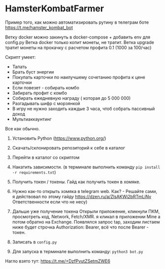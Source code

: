 # HamsterKombatFarmer

Пример того, как можно автоматизировать рутину в телеграм боте https://t.me/hamster_kombat_bot

Ветку docker можно закинуть в docker-compose + добавить env для config.py
Ветка docker только копит монеты, не тратит.
Ветка upgrade тратит монеты на прокачку с расчетом профита 0.1 (1000 за 100/час)

Скрипт умеет:

- Тапать
- Брать буст энергии
- Покупать карточки по наилучшему сочетанию профита к цене карточки
- Если повезет - собирать комбо
- Забирать профит с комбо
- Собирать ежедневную награду ( которая до 5 000 000)
- Разгадывать шифр с морзянкой
- В игру не нужно заходить каждые 3 часа, чтоб собрать пассивный доход
- Мультиаккаунтинг

Все как обычно.

1. Установить Python (https://www.python.org/) 
2. Скачать/склонировать репозиторий к себе в каталог
3. Перейти в каталог со скриптом
4. Накатить зависимости. (в терминале выполнить команду `pip install -r requirements.txt`)
5. Получить токен / токены.
Гайд как получить токен в хомяке.

1. Нужно как-то открыть хомяка в telegram web.
Как? - Решайте сами, я действовал по этому гайду https://dzen.ru/a/ZlsAKWi2bRTmLiNv
Ответственности если что не несу)
2. Дальше уже получение токена 
Открыли приложение, кликнули ПКМ, просмотреть код, Network, Fetch/XMR. я кликал в приложении Mine а потом обратно на Exchange. Появлялся запрос tap, заходим листаем ниже будет строчка Authorization:
Bearer, всё что после Bearer - токен.
6. Записать в `config.py`
7. Для запуска в терминале выполнить команду: `python3 bot.py`


Нагло взято тут: https://t.me/+DzfPvutZSetmZWE6
